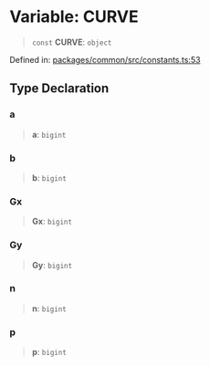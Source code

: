 # Variable: CURVE

> `const` **CURVE**: `object`

Defined in: [packages/common/src/constants.ts:53](https://github.com/dcdpr/did-btcr2-js/blob/c82bc5c69016e1146a0c52c6e6b21621f5abd6d4/packages/common/src/constants.ts#L53)

## Type Declaration

### a

> **a**: `bigint`

### b

> **b**: `bigint`

### Gx

> **Gx**: `bigint`

### Gy

> **Gy**: `bigint`

### n

> **n**: `bigint`

### p

> **p**: `bigint`
